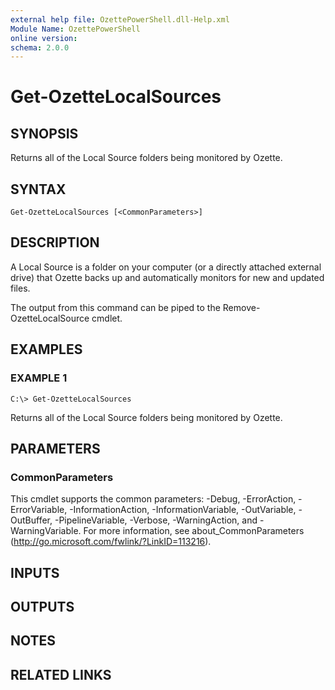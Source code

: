 ```yaml
---
external help file: OzettePowerShell.dll-Help.xml
Module Name: OzettePowerShell
online version:
schema: 2.0.0
---
```


# Get-OzetteLocalSources

## SYNOPSIS
Returns all of the Local Source folders being monitored by Ozette.

## SYNTAX

```
Get-OzetteLocalSources [<CommonParameters>]
```

## DESCRIPTION
A Local Source is a folder on your computer (or a directly attached external drive) that Ozette backs up and automatically monitors for new and updated files.

The output from this command can be piped to the Remove-OzetteLocalSource cmdlet.

## EXAMPLES

### EXAMPLE 1
```
C:\> Get-OzetteLocalSources
```

Returns all of the Local Source folders being monitored by Ozette.

## PARAMETERS

### CommonParameters
This cmdlet supports the common parameters: -Debug, -ErrorAction, -ErrorVariable, -InformationAction, -InformationVariable, -OutVariable, -OutBuffer, -PipelineVariable, -Verbose, -WarningAction, and -WarningVariable. For more information, see about_CommonParameters (http://go.microsoft.com/fwlink/?LinkID=113216).

## INPUTS

## OUTPUTS

## NOTES

## RELATED LINKS
